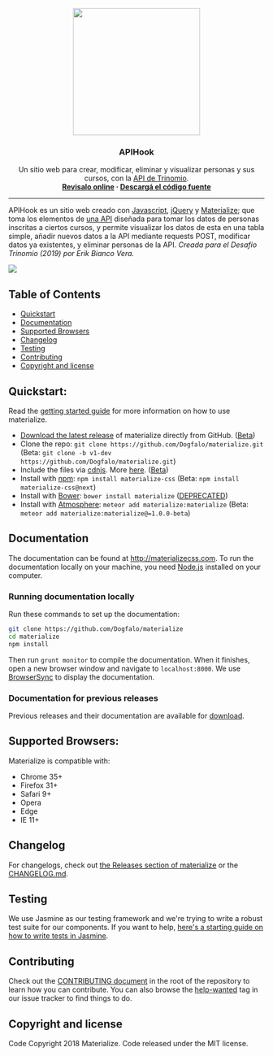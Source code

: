 <p align="center">
  <a href="http://materializecss.com/">
    <img src="https://raw.githubusercontent.com/despediteerik/Trinomio-API/master/img/logo-p.png?token=AIVICLVC2VG6XR2SP3NULWS6AKBLW" width="250">
  </a>
</p>

<h3 align="center">APIHook</h3>

<p align="center">
  Un sitio web para crear, modificar, eliminar y visualizar personas y sus cursos, con la <a href="http://evera.challenge.trinom.io/api/documentation">API de Trinomio</a>.
  <br>
  <strong><a href="http://erik.games/apihook">Revisalo online</a> · <a href="https://github.com/despediteerik/Trinomio-API/releases">Descargá el código fuente</a></strong>
  <br>

***

APIHook es un sitio web creado con [Javascript](https://developer.mozilla.org/es/docs/Web/JavaScript), [jQuery](https://jquery.com/) y [Materialize](https://materializecss.com/); que toma los elementos de [una API](http://evera.challenge.trinom.io/api/documentation) diseñada para tomar los datos de personas inscritas a ciertos cursos, y permite visualizar los datos de esta en una tabla simple, añadir nuevos datos a la API mediante requests POST, modificar datos ya existentes, y eliminar personas de la API. *Creada para el Desafío Trinomio (2019) por Erik Bianco Vera.*

![](https://raw.githubusercontent.com/despediteerik/Trinomio-API/documentacion/img/snapshot.png?token=AIVICLU53OIRMDSHTOEMZDC6AKDXM)

## Table of Contents
- [Quickstart](#quickstart)
- [Documentation](#documentation)
- [Supported Browsers](#supported-browsers)
- [Changelog](#changelog)
- [Testing](#testing)
- [Contributing](#contributing)
- [Copyright and license](#copyright-and-license)

## Quickstart:
Read the [getting started guide](http://materializecss.com/getting-started.html) for more information on how to use materialize.

- [Download the latest release](https://github.com/Dogfalo/materialize/releases/latest) of materialize directly from GitHub. ([Beta](https://github.com/Dogfalo/materialize/releases/))
- Clone the repo: `git clone https://github.com/Dogfalo/materialize.git` (Beta: `git clone -b v1-dev https://github.com/Dogfalo/materialize.git`)
- Include the files via [cdnjs](https://cdnjs.com/libraries/materialize). More [here](http://materializecss.com/getting-started.html). ([Beta](https://cdnjs.com/libraries/materialize/1.0.0-beta))
- Install with [npm](https://www.npmjs.com): `npm install materialize-css` (Beta: `npm install materialize-css@next`)
- Install with [Bower](https://bower.io): `bower install materialize` ([DEPRECATED](https://bower.io/blog/2017/how-to-migrate-away-from-bower/))
- Install with [Atmosphere](https://atmospherejs.com): `meteor add materialize:materialize` (Beta: `meteor add materialize:materialize@=1.0.0-beta`)

## Documentation
The documentation can be found at <http://materializecss.com>. To run the documentation locally on your machine, you need [Node.js](https://nodejs.org/en/) installed on your computer.

### Running documentation locally
Run these commands to set up the documentation:

```bash
git clone https://github.com/Dogfalo/materialize
cd materialize
npm install
```

Then run `grunt monitor` to compile the documentation. When it finishes, open a new browser window and navigate to `localhost:8000`. We use [BrowserSync](https://www.browsersync.io/) to display the documentation.

### Documentation for previous releases
Previous releases and their documentation are available for [download](https://github.com/Dogfalo/materialize/releases).

## Supported Browsers:
Materialize is compatible with:

- Chrome 35+
- Firefox 31+
- Safari 9+
- Opera
- Edge
- IE 11+

## Changelog
For changelogs, check out [the Releases section of materialize](https://github.com/Dogfalo/materialize/releases) or the [CHANGELOG.md](CHANGELOG.md).

## Testing
We use Jasmine as our testing framework and we're trying to write a robust test suite for our components. If you want to help, [here's a starting guide on how to write tests in Jasmine](CONTRIBUTING.md#jasmine-testing-guide).

## Contributing
Check out the [CONTRIBUTING document](CONTRIBUTING.md) in the root of the repository to learn how you can contribute. You can also browse the [help-wanted](https://github.com/Dogfalo/materialize/labels/help-wanted) tag in our issue tracker to find things to do.

## Copyright and license
Code Copyright 2018 Materialize. Code released under the MIT license.
